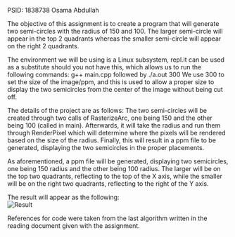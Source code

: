 PSID: 1838738
Osama Abdullah

The objective of this assignment is to create a program that will generate two semi-circles with the radius of 150 and 100. The larger semi-circle will appear in the top 2 quadrants whereas the smaller semi-circle will appear on the right 2 quadrants.

The environment we will be using is a Linux subsystem, repl.it can be used as a substitute should you not have this, which allows us to run the following commands: g++ main.cpp followed by ./a.out 300
We use 300 to set the size of the image/ppm, and this is used to allow a proper size to display the two semicircles from the center of the image without being cut off.

The details of the project are as follows: The two semi-circles will be created through two calls of RasterizeArc, one being 150 and the other being 100 (called in main). Afterwards, it will take the radius and run them through RenderPixel which will determine where the pixels will be rendered based on the size of the radius. Finally, this will result in a ppm file to be generated, displaying the two semicircles in the proper placements. 

As aforementioned, a ppm file will be generated, displaying two semicircles, one being 150 radius and the other being 100 radius. The larger will be on the top two quadrants, reflecting to the top of the X axis, while the smaller will be on the right two quadrants, reflecting to the right of the Y axis.

The result will appear as the following:    
![Result](https://i.imgur.com/Bu0A5JX.png "Optional title")




References for code were taken from the last algorithm written in the reading document given with the assignment.

